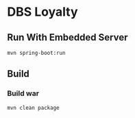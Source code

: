 # DBS Loyalty

## Run With Embedded Server

```
mvn spring-boot:run
```
## Build

### Build war
```
mvn clean package
```